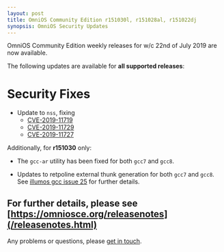 ```yaml
---
layout: post
title: OmniOS Community Edition r151030l, r151028al, r151022dj
synopsis: OmniOS Security Updates
---
```

OmniOS Community Edition weekly releases for w/c 22nd of July 2019 are
now available.

The following updates are available for **all supported releases**:

# Security Fixes

* Update to `nss`, fixing
  * [CVE-2019-11719](https://cve.mitre.org/cgi-bin/cvename.cgi?name=CVE-2019-11719)
  * [CVE-2019-11729](https://cve.mitre.org/cgi-bin/cvename.cgi?name=CVE-2019-11729)
  * [CVE-2019-11727](https://cve.mitre.org/cgi-bin/cvename.cgi?name=CVE-2019-11727)

Additionally, for **r151030** only:

* The `gcc-ar` utility has been fixed for both `gcc7` and `gcc8`.

* Updates to retpoline external thunk generation for both `gcc7` and `gcc8`.
  See [illumos gcc issue 25](https://github.com/illumos/gcc/issues/25) for
  further details.

For further details, please see
[https://omniosce.org/releasenotes](/releasenotes.html)
---

Any problems or questions, please [get in touch](/about/contact.html).

